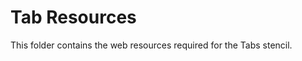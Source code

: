 Tab Resources
=================

This folder contains the web resources required for the Tabs stencil.